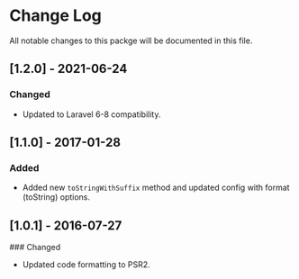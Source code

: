 # Change Log
All notable changes to this packge will be documented in this file.

## [1.2.0] - 2021-06-24
### Changed
- Updated to Laravel 6-8 compatibility.

## [1.1.0] - 2017-01-28
### Added
- Added new `toStringWithSuffix` method and updated config with format (toString) options.

## [1.0.1] - 2016-07-27
### Changed
- Updated code formatting to PSR2.